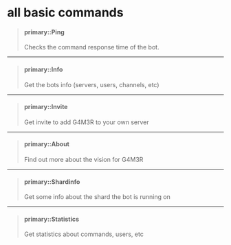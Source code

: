 # all basic commands

> #### primary::Ping
>
> Checks the command response time of the bot.

---

> #### primary::Info
>
> Get the bots info \(servers, users, channels, etc\)

---

> #### primary::Invite
>
> Get invite to add G4M3R to your own server

---

> #### primary::About
>
> Find out more about the vision for G4M3R

---

> #### primary::Shardinfo
>
> Get some info about the shard the bot is running on

---

> #### primary::Statistics
>
> Get statistics about commands, users, etc



